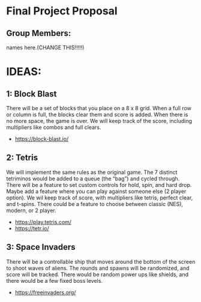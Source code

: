 # Final Project Proposal

## Group Members:

names here.(CHANGE THIS!!!!!)

# IDEAS:

## 1: Block Blast
There will be a set of blocks that you place on a 8 x 8 grid. When a full row or column is full, the blocks clear them and score is added. When there is no more space, the game is over. We will keep track of the score, including multipliers like combos and full clears.
* https://block-blast.io/

## 2: Tetris
We will implement the same rules as the original game. The 7 distinct tetriminos would be added to a queue (the “bag”) and cycled through. There will be a feature to set custom controls for hold, spin, and hard drop. Maybe add a feature where you can play against someone else (2 player option). We wil keep track of score, with multipliers like tetris, perfect clear, and t-spins. There could be a feature to choose between  classic (NES), modern, or 2 player.
* https://play.tetris.com/
* https://tetr.io/

## 3: Space Invaders
There will be a controllable ship that moves around the bottom of the screen to shoot waves of aliens. The rounds and spawns will be randomized, and score will be tracked. There would be random power ups like shields, and there would be a few fixed boss levels.
* https://freeinvaders.org/
